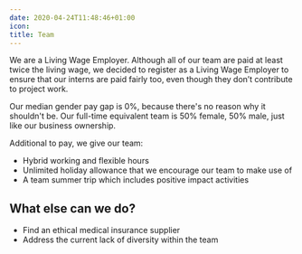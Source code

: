 ```yaml
---
date: 2020-04-24T11:48:46+01:00
icon:
title: Team
---
```


<p>We are a Living Wage Employer. Although all of our team are paid at least twice the living wage, we decided to register as a Living Wage Employer to ensure that our interns are paid fairly too, even though they don’t contribute to project work.</p>

<p>Our median gender pay gap is 0%, because there's no reason why it shouldn't be. Our full-time equivalent team is 50% female, 50% male, just like our business ownership.</p>

<p>Additional to pay, we give our team:</p>

<ul><li>Hybrid working and flexible hours</li>
<li>Unlimited holiday allowance that we encourage our team to make use of</li>
<li>A team summer trip which includes positive impact activities</li></ul>
<h2>What else can we do?</h2>
<ul><li>Find an ethical medical insurance supplier</li>
<li>Address the current lack of diversity within the team</li></ul>
